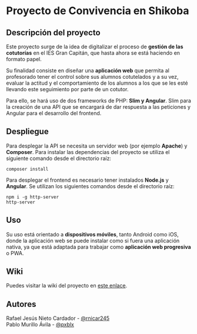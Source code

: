 # Proyecto de Convivencia en Shikoba

## Descripción del proyecto
Este proyecto surge de la idea de digitalizar el proceso de **gestión de las cotutorías** en el IES Gran Capitán, que hasta ahora se está haciendo en formato papel.

Su finalidad consiste en diseñar una **aplicación web** que permita al profesorado tener el control sobre sus alumnos cotutelados y a su vez, evaluar la actitud y el comportamiento de los alumnos a los que se les esté llevando este seguimiento por parte de un cotutor.

Para ello, se hará uso de dos frameworks de PHP: **Slim y Angular**. Slim para la creación de una API que se encargará de dar respuesta a las peticiones y Angular para el desarrollo del frontend.

## Despliegue
Para desplegar la API se necesita un servidor web (por ejemplo **Apache**) y **Composer**. Para instalar las dependencias del proyecto se utiliza el siguiente comando desde el directorio raíz:
```
composer install
```
Para desplegar el frontend es necesario tener instalados **Node.js** y **Angular**. Se utilizan los siguientes comandos desde el directorio raíz:
```
npm i -g http-server
http-server
```

## Uso
Su uso está orientado a **dispositivos móviles**, tanto Android como iOS, donde la aplicación web se puede instalar como si fuera una aplicación nativa, ya que está adaptada para trabajar como **aplicación web progresiva** o PWA.

## Wiki
Puedes visitar la wiki del proyecto en [este enlace](https://github.com/iesgrancapitan-proyectos/202021daw_junio_nombrepi-pxblx/wiki).

## Autores
Rafael Jesús Nieto Cardador - [@rnicar245](https://github.com/rnicar245)  
Pablo Murillo Ávila - [@pxblx](https://github.com/pxblx)